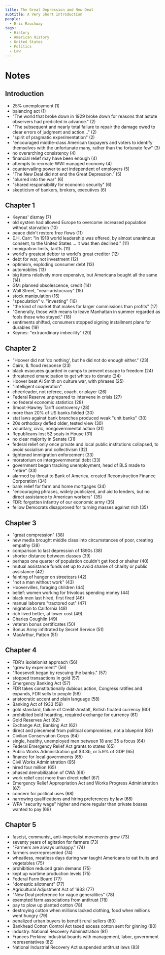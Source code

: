 ```yaml
---
title: The Great Depression and New Deal
subtitle: A Very Short Introduction
people:
  - Eric Rauchway
tags:
  - History
  - American History
  - United States
  - Politics
  - Law
---
```


# Notes

## Introduction
- 25% unemployment (1)
- balancing act (1)
- "The world that broke down in 1929 broke down for reasons that astute observers had predicted in advance." (2)
- "The subsequent and nearly total failure to repair the damage owed to clear errors of judgment and action..." (2)
- "spirit of pragmatic experimentation" (2)
- "encouraged middle-class American taxpayers and voters to identify themselves with the unfortunate many, rather than the fortunate few" (3)
- no overarching consistency (4)
- financial relief may have been enough (4)
- attempts to recreate WWI managed economy (4)
- countervailing power to act independent of employers (5)
- "The New Deal did not end the Great Depression." (5)
- "blurred into the war" (6)
- "shared responsibility for economic security" (6)
- skepticism of bankers, brokers, executives (6)

## Chapter 1
- Keynes' dismay (7)
- old system had allowed Europe to overcome increased population without starvation (10)
- peace didn't restore free flows (11)
- E.H. Carr: "In 1918 world leadership was offered, by almost unanimous consent, to the United States ... it was then declined." (11)
- immigration limits, tariffs (11)
- world's greatest debtor to world's great creditor (12)
- debt for war, not investment (12)
- optimism, exploding consumer debt (13)
- automobiles (13)
- big items relatively more expensive, but Americans bought all the same (14)
- GM: planned obsolescence, credit (14)
- Wall Street, "near-aristocracy" (15)
- stock manipulation (16)
- "speculation" v. "investing" (16)
- "the kind of market that makes for larger commissions than profits" (17)
- "Generally, those with means to leave Manhattan in summer regarded as fools those who stayed." (18)
- sentiments shifted, consumers stopped signing installment plans for durables (19)
- Keynes: "extraordinary imbecility" (20)

## Chapter 2
- "Hoover did not 'do nothing', but he did not do enough either." (23)
- Cairo, IL flood response (23)
- black evacuees guarded in camps to prevent escape to freedom (24)
- threatened emancipation to get whites to donate (24)
- Hoover beat Al Smith on culture war, with phrases (25)
- "intelligent cooperation"
- cheerleader, not referee, coach, or player (26)
- Federal Reserve unprepared to intervene in crisis (27)
- no federal economic statistics (28)
- Smoot-Hawley Tariff controversy (28)
- more than 20% of US banks folded (30)
- stat laws against bank branches produced weak "unit banks" (30)
- 20s orthodoxy defied older, tested view (30)
- voluntary, civic, nongovernmental action (31)
- Republicans lost 52 seats in House (31)
- no clear majority in Senate (31)
- federal relief only once private and local public institutions collapsed, to avoid socialism and collectivism (32)
- tightened immigration enforcement (33)
- moratorium on intergovernmental debt (33)
- government began tracking unemployment, head of BLS made to "retire" (33)
- alarmed by threat to Bank of America, created Reconstruction Finance Corporation (34)
- bank relief for farm and home mortgages (34)
- "encouraging phrases, widely publicized, and aid to lenders, but no direct assistance to American workers" (35)
- FDR: forgotten infantry of our economic army (35)
- fellow Democrats disapproved for turning masses against rich (35)

## Chapter 3
- "great compression" (38)
- new media brought middle class into circumstances of poor, creating empathy (38)
- comparison to last depression of 1890s (38)
- shorter distance between classes (39)
- perhaps one quarter of population couldn't get food or shelter (40)
- mutual assistance funds set up to avoid shame of charity or public assistance (42)
- fainting of hunger on streetcars (42)
- "not a man without work" (43)
- Hoovervilles, foraging children (44)
- belief: women working for frivolous spending money (44)
- black men last hired, first fired (46)
- manual laborers "tractored out" (47)
- migration to California (48)
- rich lived better, at lower cost (49)
- Charles Coughlin (49)
- veteran bonus certificates (50)
- Bonus Army infiltrated by Secret Service (51)
- MacArthur, Patton (51)

## Chapter 4
- FDR's isolationist approach (56)
- "grew by experiment" (56)
- "Roosevelt began by rescuing the banks." (57)
- stopped transactions in gold (57)
- Emergency Banking Act (57)
- FDR takes constitutionally dubious action, Congress ratifies and expands, FDR sells to people (58)
- aristocratic accent and plain language (58)
- Banking Act of 1933 (59)
- gold standard, failure of Credit-Anstalt, British floated currency (60)
- prohibited bold hoarding, required exchange for currency (61)
- Gold Reserves Act (62)
- Exchange Act, Banking Act (62)
- direct and piecemeal from political compromises, not a blueprint (63)
- Civilian Conservation Corps (64)
- single, healthy, unemployed men between 18 and 35 a focus (64)
- Federal Emergency Relief Act grants to states (65)
- Public Works Administration got $3.3b, or 5.9% of GDP (65)
- finance for local governments (65)
- Civil Works Administration (65)
- hired four million (65)
- phased demobilization of CWA (66)
- work relief cost more than direct relief (67)
- Emergency Relief Appropriation Act and Works Progress Administration (67)
- concern for political uses (68)
- narrowing qualifications and hiring preferences by law (68)
- WPA "security wage" higher and more regular than private bosses wanted to pay (69)

## Chapter 5
- fascist, communist, anti-imperialist movements grow (73)
- seventy years of agitation for farmers (73)
- "Farmers are always unhappy." (74)
- farmers overrepresented (74)
- wheatless, meatless days during war taught Americans to eat fruits and vegetables (75)
- prohibition reduced grain demand (75)
- kept up wartime production levels (75)
- Federal Farm Board (77)
- "domestic allotment" (77)
- Agricultural Adjustment Act of 1933 (77)
- "New Deal preference for vague generalities" (78)
- exempted farm associations from antitrust (78)
- pay to plow up planted cotton (78)
- destroying cotton when millions lacked clothing, food when millions went hungry (79)
- penalized urban buyers to benefit rural sellers (80)
- Bankhead Cotton Control Act taxed excess cotton sent for ginning (80)
- industry: National Recovery Administration (81)
- Frances Perkins: industrial boards with management, labor, government representatives (82)
- National Industrial Recovery Act suspended antitrust laws (83)
